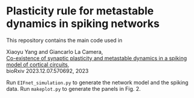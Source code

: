 # Plasticity rule for metastable dynamics in spiking networks

This repository contains the main code used in 
 
  Xiaoyu Yang and Giancarlo La Camera,\
  [Co-existence of synaptic plasticity and metastable dynamics in a spiking model of cortical circuits](https://www.biorxiv.org/content/10.1101/2023.12.07.570692v3),\
  bioRxiv 2023.12.07.570692, 2023

Run ``EIFnet_simulation.py`` to generate the network model and the spiking data. 
Run ``makeplot.py`` to generate the panels in Fig. 2. 
